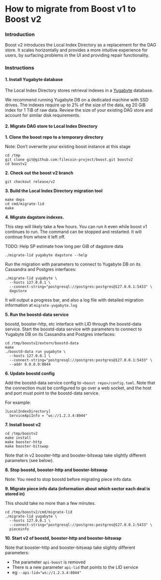 # How to migrate from Boost v1 to Boost v2

### Introduction

Boost v2 introduces the Local Index Directory as a replacement for the DAG store. It scales horizontally and provides a more intuitive experience for users, by surfacing problems in the UI and providing repair functionality.

### Instructions

#### 1. Install Yugabyte database

The Local Index Directory stores retrieval indexes in a [Yugabyte](https://www.yugabyte.com) database.

We recommend running Yugabyte DB on a dedicated machine with SSD drives.
The indexes require up to 2% of the size of the data, eg 20 GiB index for 1 TiB of raw data.
Review the size of your existing DAG store and account for similar disk requirements.

#### 2. Migrate DAG store to Local Index Directory

**1. Clone the boost repo to a temporary directory**

Note: Don’t overwrite your existing boost instance at this stage

```
cd /tmp
git clone git@github.com:filecoin-project/boost.git boostv2
cd boostv2
```

**2. Check out the boost v2 branch**

```
git checkout release/v2
```

**3. Build the Local Index Directory migration tool**

```
make deps
cd cmd/migrate-lid
make
```

**4. Migrate dagstore indexes.**

This step will likely take a few hours. You can run it even while boost v1 continues to run. The command can be stopped and restarted. It will continue from where it left off.

TODO: Help SP estimate how long per GiB of dagstore data

```
./migrate-lid yugabyte dagstore --help
```

Run the migration with parameters to connect to Yugabyte DB on its Cassandra and Postgres interfaces:

```
./migrate-lid yugabyte \
  --hosts 127.0.0.1 \
  --connect-string="postgresql://postgres:postgres@127.0.0.1:5433" \
  dagstore
```

It will output a progress bar, and also a log file with detailed migration information at `migrate-yugabyte.log`

**5. Run the boostd-data service**

boostd, booster-http, etc interface with LID through the boostd-data service.
Start the boostd-data service with parameters to connect to Yugabyte DB on its Cassandra and Postgres interfaces:

```
cd /tmp/boostv2/extern/boostd-data
make
./boostd-data run yugabyte \
  --hosts 127.0.0.1 \
  --connect-string="postgresql://postgres:postgres@127.0.0.1:5433" \
  --addr 0.0.0.0:8044
```

**6. Update boostd config**

Add the boostd-data service config to `<boost repo>/config.toml`.
Note that the connection must be configured to go over a web socket, and the host and port must point to the boostd-data service.

For example:

```
[LocalIndexDirectory]
  ServiceApiInfo = "ws://1.2.3.4:8044"
```

**7. Install boost v2**

```
cd /tmp/boostv2
make install
make booster-http
make booster-bitswap
```

Note that in v2 booster-http and booster-bitswap take slightly different parameters (see below).

**8. Stop boostd, booster-http and booster-bitswap**

Note: You need to stop boostd before migrating piece info data.

**9. Migrate piece info data (information about which sector each deal is stored in)**

This should take no more than a few minutes.

```
cd /tmp/boostv2/cmd/migrate-lid
./migrate-lid yugabyte \
  --hosts 127.0.0.1 \
  --connect-string="postgresql://postgres:postgres@127.0.0.1:5433" \
  pieceinfo
```

**10. Start v2 of boostd, booster-http and booster-bitswap**

Note that booster-http and booster-bitswap take slightly different parameters:

* The parameter `api-boost` is removed
* There is a new parameter `api-lid` that points to the LID service
* eg `--api-lid="ws://1.2.3.4:8044"`
